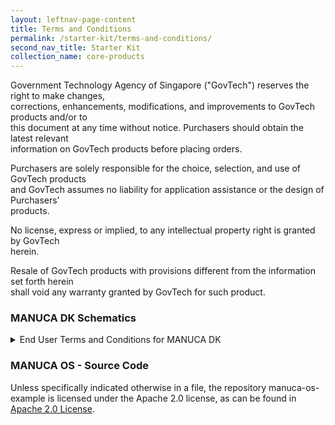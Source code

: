 ```yaml
---
layout: leftnav-page-content
title: Terms and Conditions
permalink: /starter-kit/terms-and-conditions/
second_nav_title: Starter Kit
collection_name: core-products
---
```


Government Technology Agency of Singapore ("GovTech") reserves the right to make changes,  
corrections, enhancements, modifications, and improvements to GovTech products and/or to  
this document at any time without notice. Purchasers should obtain the latest relevant  
information on GovTech products before placing orders.

Purchasers are solely responsible for the choice, selection, and use of GovTech products  
and GovTech assumes no liability for application assistance or the design of Purchasers'  
products.

No license, express or implied, to any intellectual property right is granted by GovTech  
herein.

Resale of GovTech products with provisions different from the information set forth herein  
shall void any warranty granted by GovTech for such product.

### MANUCA DK Schematics

<details>
<summary> End User Terms and Conditions for MANUCA DK </summary>
  
MANUCA Development Kit  
Terms and Conditions of Use

1.  **General**

        1.1	These Terms and Conditions of Use (the “Terms”) govern your access to and use of the Government Technology Agency’s (“GovTech”) MANUCA Development Kit (which comprises the development board and the software components therein (including but not limited to the firmware and operating system contained or embedded therein (such as, but not limited to, files like libraries of functions, system services, system preferences, and other configuration files and programs like assemblers, compilers, file management tools, system utilities, and debuggers)). Please read these Terms carefully. By purchasing, and opening the MANUCA Development Kit package, and using the MANUCA Development Kit, you acknowledge that you have read and understood these Terms and unconditionally agree and accept to be legally bound by and to comply with these Terms and any amendments thereto from time to time. Any non-compliance with these Terms, whether intentionally or otherwise, may result in action being taken against you, including but not limited to a claim for compensation and civil and/or criminal liability.

        1.2	If you are using MANUCA Development Kit or any part thereof on behalf of any company, partnership, association or other organisation or body corporate (an “Organisation”), you hereby represent and warrant that you have been validly authorised to:

          1.2.1    access or use MANUCA Development Kit on behalf of your Organisation; and
          1.2.2    agree to and bind your Organisation to these Terms.

        In such circumstances, any reference to “you” in these Terms will include your Organisation.

        1.3	If you do not agree to these Terms, please do not use the MANUCA Development Kit and return it to GovTech immediately.

    <br><br>

2.  **Usage Terms**

        2.1	You agree to comply with any and all the guidelines, notices, operating rules and policies and instructions pertaining to the access to and/or use of the MANUCA Development Kit (or any part thereof), and all printed, electronic or online documentation ("Documentation") supplied with it, any amendments to the aforementioned issued by us from time to time, as well as any applicable laws and regulations. We reserve the right to revise these guidelines, notices, operating rules and policies and instructions at any time and you are deemed to be aware of and bound by any changes to the foregoing upon their publication on our website at https://siot.gov.sg/starter-kit/terms-and-conditions/ (the “Website”).

        2.2	You agree to use all equipment in a reasonable manner consistent with the purpose for which the product was designed, in accordance with any manufacturer’s directions, and to practice reasonable care and maintenance in the use of all equipment. You shall be responsible for providing your own connectivity for the MANUCA Development Kit.

        2.3	Without prejudice to the generality of Clause 2.1 and subject to these Terms, we grant you a revocable, non-exclusive and worldwide license to use, reproduce, copy, modify and/or distribute the MANUCA Development Kit (including any schematics and/or Documentation relating thereto), for your own purposes, provided you agree that:

          2.3.1	  where you are distributing any modified or unmodified versions of the MANUCA Development Kit (including any schematics and/or Documentation relating thereto), you must give any other recipients of such modified or unmodified versions of the MANUCA Development Kit (including any schematics and/or Documentation relating thereto) a copy of these Terms;
          2.3.2	  you shall cause any modified version of the MANUCA Development Kit (including any schematics and/or Documentation relating thereto) to contain or carry prominent notices stating that it has been modified and the details of such modification(s);
          2.3.3	  you shall retain and preserve on any modified version of the MANUCA Development Kit (including any schematics and/or Documentation relating thereto) such notices, including all copyright, patent, trademark, and attribution notices, which are included in the unmodified MANUCA Development Kit (including any schematics and/or Documentation relating thereto); and
          2.3.4	  you shall not use any trademarks, logos, trade names and similar marks that are associated with the MANUCA Development Kit or GovTech (the “Trademarks”), to market or distribute the MANUCA Development Kit (including any schematics and/or Documentation relating thereto) (whether a modified or unmodified version of the same), without our prior consent; and
          2.3.5	  you shall ensure that all of your distributors or recipients of the MANUCA Development Kit (including any schematics and/or Documentation relating thereto) (whether a modified or unmodified version of the same) comply with these Terms.

        2.4	You hereby agree that you shall not, and that you shall not permit any other person to:

          2.4.1	  whether in whole or in part, interfere with or intercept any activity or transmission which is part of the MANUCA Development Kit without our prior written consent;
          2.4.2	  misrepresent or make false or misleading claims regarding the MANUCA Development Kit;
          2.4.3	  use the MANUCA Development Kit for any illegal activity, unlawful purpose or for any purpose prohibited by these Terms;
          2.4.4	  use any device, software, exploits, or routine, including, but not limited to, any viruses, Trojan horses, worms, time bombs, robots, data-mining or data scraping tools or cancel bots intended to damage or interfere with the proper operation of the MANUCA Development Kit;
          2.4.5	  transmit or upload viruses, worms, defects, Trojan horses, malware or any other items that may introduce security vulnerabilities to or harm the MANUCA Development Kit; or
          2.4.6	  use the MANUCA Development Kit in any manner that could damage, disrupt, disable, overburden, or impair the operation of the MANUCA Development Kit; interfere with any other person’s access or use of the MANUCA Development Kit; or impose an unreasonable or disproportionately large load on the systems and servers used in the provision or operation of the MANUCA Development Kit.

    <br><br>

3.  **Reservation of Rights**

        3.1	We reserve the right to change these Terms at our sole discretion and at any time, by posting the revised or modified Terms on the Website. Your continued access or use of the MANUCA Development Kit following the posting of any changes or modifications will constitute your acceptance of such changes, modifications, supplements and of such revised or modified Terms.

        3.2	We reserve the right to:

          3.2.1	  update, enhance, upgrade, reduce, or otherwise modify or vary the MANUCA Development Kit, or any part thereof, at any time, for any reason, with or without notice to you. You acknowledge and agree that these Terms will apply to all such modifications, upgrades, enhancements, reductions and/or variations to the MANUCA Development Kit;
          3.2.2	  discontinue or terminate the MANUCA Development Kit, or any part thereof, at any time without notice or liability to you whatsoever, whereupon all rights granted to you hereunder shall also terminate forthwith.

        3.3	We are not under any obligation to provide any form of maintenance and support services for the MANUCA Development Kit, but we may do so at our sole discretion.

    <br><br>

4.  **Third Party Terms**

        4.1	The MANUCA Development Kit may require, enable or facilitate access to or use of devices, products, software or services of a third party (“Third Party”). In such an event, there may be terms governing the use of such Third Party devices, products, software or services (the “Third Party Terms”) that will bind either us or you or both.

        4.2	It is your responsibility to check and read the most up-to-date versions of these Third Party Terms and you are deemed to have notice of the same. In particular, you are deemed to have notice of any terms that we (under the Third Party Terms) are required to notify you of, and you unconditionally agree to be bound by all the obligations in the Third Party Terms which are applicable to you as the end user.

        4.3	If the Third Party Terms require you to enter into an agreement directly with the Third Party, then you unconditionally agree to enter into such agreement, and in any event, to be legally bound by the Third Party Terms. In this regard, the MANUCA Development Kit may contain open-source components created by a third party. To that extent, you agree to be legally bound to the terms of the open-source licence of such third party software which shall constitute a separate agreement between you and that third party, and that agreement shall govern the use of that open-source component.  For example, the software embedded in the MANUCA Development Kit is provided under the Apache License, Version 2.0 (available at http://www.apache.org/licenses/LICENSE-2.0), and you may not use this file except in compliance with the Apache License, Version 2.0.

        4.4	If the Third Party Terms require us to incorporate certain terms in these Terms, such terms are deemed to have been so incorporated (the “Incorporated Terms”). Examples of Incorporated Terms include provisions which require us to give you notice of certain rights and liabilities or require us to ensure that you acknowledge certain matters. For the avoidance of doubt, in the event of any inconsistency between any of the Incorporated Terms and any provision of these Terms, these Terms shall prevail to the extent of the inconsistency.

        4.5	You agree to indemnify and keep us harmless against all claims, actions, liabilities, losses, damages, costs or expenses (including legal costs on an indemnity basis) howsoever arising out of or in connection with your access or use of the aforesaid Third Party devices, products, software or services and/or your non-compliance with the Third Party Terms which causes us to breach any of the Third Party Terms.

        4.6	For the avoidance of doubt, nothing in the MANUCA Development Kit shall be considered an endorsement, representation or warranty of or by us with respect to any Third Party or any Third Party's content, products, services or otherwise. We make no representations or guarantees regarding the availability or content (including its truthfulness, accuracy, completeness, timeliness or reliability) of such Third Party content, products, services or otherwise and any use or reliance on the same by you is solely at your own risk.

    <br><br>

5.  **Intellectual Property**

        5.1	You acknowledge that we, or a relevant Third Party, own all title, rights and interest, including Intellectual Property Rights, in and to the MANUCA Development Kit, including without limitation any software therein. Save for what is permissible under these Terms or any applicable Third Party Terms (including but not limited to the Apache License Version 2.0 in respect of the software components), you shall not do or permit any act which is directly or indirectly likely to prejudice our rights, title or interest, or that of a relevant Third Party (as the case may be), in and to the same. Without prejudice to the generality of the foregoing, you shall not use in any way and shall not reproduce any of the Trademarks, or any trademarks, logos, trade names and similar marks that are associated with a Third Party, without our prior written consent, or that of the relevant Third Party (as the case may be).

        5.2	You also agree to not remove, obscure, or alter our or any relevant Third Party's copyright notices, trademarks, or other proprietary rights notices contained within, applied to or made available or accessible in conjunction with or through the MANUCA Development Kit.

        5.3	We do not represent or warrant that the use of the MANUCA Development Kit, or any part thereof, by you will not constitute an infringement or misuse of any third party rights, including without limitation, Intellectual Property Rights.

        5.4	For the purposes of these Terms, “Intellectual Property Rights” means any and all rights existing from time to time, whether existing now or in the future, under any trademark law, copyright law, patent law, trade secret law and any and all other proprietary rights, and any and all applications, renewals, extensions and restorations thereof, now or hereafter in force and effect worldwide, or capable of protection in any relevant country in the world.

    <br><br>

6.  **Generated Data**

        6.1	Your access to and usage of the MANUCA Development Kit may result in the collection and transmission of certain types of data and information (the “Data”) to us. Examples of such Data include, but are not limited to, environmental data (temperature, humidity, and air quality measurements) and device metadata (board temperature, system uptime). You hereby grant us, and any relevant Third Party a non-exclusive, worldwide and royalty free licence and right to handle and deal with the Data for the purposes of general aggregation and analytics, and any purposes directly incidental or related to the same. This includes, without limitation:

          6.1.1	  sharing or transferring the Data to third party service providers that we and/or a relevant Third Party may engage for the purposes of providing you access to and use of MANUCA Development Kit or any part thereof; and/or
          6.1.2	  storing or making backups of the Data on databases or servers (whether within or outside Singapore) owned, operated or managed by us, a relevant Third Party and/or third party service providers engaged by us or a relevant Third Party.

        6.2	We shall have the right to remove and delete any of the Data, at any time, for any or no reason whatsoever, and without notice and further liability to you. We shall not be liable to you in any way whatsoever for any of the aforesaid.

        6.3	You are solely responsible and liable for the Data that you transmit and you acknowledge and agree that you upload, share, submit or transmit such Data through or by using the MANUCA Development Kit at your sole risk. For the avoidance of doubt, we may retain and/or store the Data at our sole and absolute discretion, and we are under no obligation to, nor do we guarantee that we shall, store and/or retain the Data in any manner whatsoever. You are encouraged to create and retain a back-up of the Data at all times.

    <br><br>

7.  **Disclaimers against Warranties, Representations and Liability**

        7.1	The MANUCA Development Kit is provided on an “as is” and “as available” basis without warranties of any kind. To the fullest extent permitted by law, we do not make any representations or warranties of any kind whatsoever in relation to MANUCA Development Kit, or any part thereof, and hereby disclaim all express, implied and/or statutory warranties of any kind to you or any third party, whether arising from usage or custom or trade or by operation of law or otherwise, including but not limited to any representations or warranties:

          7.1.1	  as to the accuracy, completeness, correctness, currency, timeliness, reliability, availability, interoperability, security, non-infringement, title, merchantability, quality or fitness for any particular purpose of the MANUCA Development Kit, or any part thereof; and/or
          7.1.2	  that the MANUCA Development Kit (or any part thereof), or any functions or features associated therewith will be uninterrupted or error-free, or that defects will be corrected or that the MANUCA Development Kit, or any of the systems, software or servers used in connection therewith are and will be free of all viruses and/or other malicious, destructive or corrupting code, programme or macro.

        7.2	We shall also not be liable to you or any third party for any damage or loss of any kind whatsoever and howsoever caused, including but not limited to any direct or indirect, special or consequential damages, loss of income, revenue or profits, lost or damaged data, or damage to your devices, software or any other property, whether arising directly or indirectly in connection with:

          7.2.1	  your access to or use of the MANUCA Development Kit, or any part thereof;
          7.2.2	  any loss or unavailability of access to or use of the MANUCA Development Kit, or any part thereof, howsoever caused;
          7.2.3	  any breakdown or malfunction of any equipment system or software used in connection with the MANUCA Development Kit (or any part thereof), whether belonging to us or not, including but not limited to any electronic terminal, server or system, or telecommunication or other communications network or system;
          7.2.4	  any delay or interruption in the transmission of the Data from your MANUCA Development Kit (or any part thereof), whether caused by delay or interruption in transmission over the internet or otherwise; or

        7.3	Insofar as the MANUCA Development Kit, or any part thereof, facilitates or requires the provision, use or functioning of, or are provided in conjunction with, other products, software, materials and/or services, we make no representation or warranty in relation to such other products, software, materials and/or services (including without limitation any representation or warranties as to timeliness, reliability, availability, interoperability, quality, security, fitness for purpose, non-infringement, suitability or accuracy).

        7.4	You acknowledge that your access or use of MANUCA Development Kit, or any part thereof, contain the possibility of human and machine errors, inaccuracies, omissions, delays, unavailability and losses, including the inadvertent loss of data which may give rise to loss or damage suffered by you, and you agree and undertake that you shall not hold us liable in any way whatsoever for the said loss or damage. You further understand and agree that you use the MANUCA Development Kit, or any part thereof, at your own discretion and risk and that you will be solely responsible for any loss or damage suffered by you or loss, damage to or corruption of data that results from your use of the MANUCA Development Kit.

        7.5	The MANUCA Development Kit, or any part thereof, is not designed or intended for high-risk applications, for use as online control systems or use in hazardous environments requiring fail-safe performance, such as in operation of data centres, nuclear facilities, aircraft navigation or communications systems, air traffic control, life support, weapons system or in any of other device or system in which function or malfunction of the same could result in death, personal injury or physical or environmental damage. Any such use or application by you is outside the scope of this license and you are not authorised to use the MANUCA Development Kit or any part thereof in any such application.

        7.6	You acknowledge and agree that the MANUCA Development Kit is to be used only by electronics experts who understand the dangers of handling and using such items, you assume all responsibility and liability for any improper or unsafe handling or use of the MANUCA Development Kit by you, your employees, affiliates, contractors, and designees.

        7.7	Without prejudice to the foregoing, no action may be brought by you against us, under these Terms or related to the MANUCA Development Kit, more than one (1) year after the cause of action arose.

    <br><br>

8.  **Fees & Refunds**

        8.1	Subject to Clause 8.2 below, all purchases of the MANUCA Development Kit shall be deemed to be final and you will not be issued any refunds unless it is expressly required by any applicable law or regulation.

        8.2	In the event that the MANUCA Development Kit that you have been provided, or any part thereof, is defective or damaged, we may provide you with a replacement provided that you return us the defective or damaged MANUCA Development Kit within fourteen (14) days of you having received it, together with the details of the defect or damage, for our inspection. You shall be responsible for the payment of any charges or expenses incurred in the course of us processing the exchange (for example, shipping or delivery charges for the return of the defective/damaged kit to us and the shipping of the replacement to you).

        8.3	We reserve the right to introduce new fees from time to time. We are not responsible for any fees charged by any other Internet site, application, software, service, product or otherwise that is not provided by us.

    <br><br>

9.  **Rights of Third Parties**

        9.1	A person who is not a party to these Terms shall have no right under the Contract (Rights of Third Parties) Act or otherwise to enforce any of its terms.

    <br><br>

10. **Updates**

        10.1	From time to time, we may issue, release or provide updates/upgrades to, or new versions of, the MANUCA Development Kit (“Updates”). Such Updates may take place and be implemented automatically, or may require action on your part. Please note that the MANUCA Development Kit and/or any of its related systems, software and/or technologies, or any part thereof, may not operate properly or at all if the Updates are not installed or implemented by you. For the avoidance of doubt, we do not guarantee that such Updates will be made available, or that such Updates will continue to be compatible with your existing devices or its operating system(s).

    <br><br>

11. **Governing Law and Dispute Resolution**

        11.1	These Terms and the access and use of the MANUCA Development Kit shall be governed and construed in accordance with laws of Singapore.

        11.2	Any dispute arising out of or in connection with these Terms or the access or use of the MANUCA Development Kit, including any question regarding the existence, validity or termination of these Terms, shall be referred to and finally resolved in the Courts of the Republic of Singapore and you hereby submit to the exclusive jurisdiction of the Courts of the Republic of Singapore.

    <br><br>

12. **Miscellaneous**

    12.1 These Terms, together with any other applicable Third Party Terms, constitute a binding legal agreement between you and GovTech and are collectively referred to herein as the “Agreement”. The Agreement contains the entire understanding between you and GovTech relating the MANUCA Development Kit and replaces and supersedes any other representations, advertisements, marketing, literature, brochures, proposals, documents or discussions you had with GovTech. The Agreement cannot be changed except in accordance with this Agreement, or a writing signed by both you and GovTech. If any provision of this Agreement is found to be invalid, the remaining provisions are still effective.

</details>

### MANUCA OS - Source Code

Unless specifically indicated otherwise in a file, the repository manuca-os-example is licensed under the Apache 2.0 license, as can be found in [Apache 2.0 License](http://www.apache.org/licenses/LICENSE-2.0).
